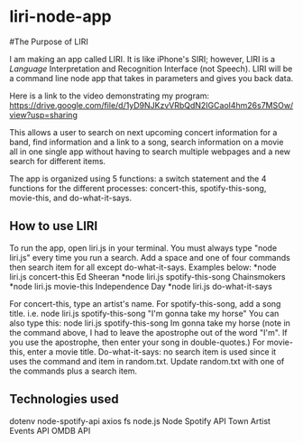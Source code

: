 # liri-node-app
#The Purpose of LIRI

I am making an app called LIRI. It is like iPhone's SIRI; however, LIRI is a _Language_ Interpretation and Recognition Interface (not Speech). LIRI will be a command line node app that takes in parameters and gives you back data.


Here is a link to the video demonstrating my program: https://drive.google.com/file/d/1yD9NJKzvVRbQdN2IGCaol4hm26s7MSOw/view?usp=sharing

This allows a user to search on next upcoming concert information for a band, find information and a link to a song, search information on a movie all in one single app without having to search multiple webpages and a new search for different items. 

The app is organized using 5 functions: a switch statement and the 4 functions for the different processes: concert-this, spotify-this-song, movie-this, and do-what-it-says.

## How to use LIRI

To run the app, open liri.js in your terminal. You must always type "node liri.js" every time you run a search. Add a space and one of four commands then search item for all except do-what-it-says. Examples below:
    *node liri.js concert-this Ed Sheeran
    *node liri.js spotify-this-song Chainsmokers
    *node liri.js movie-this Independence Day
    *node liri.js do-what-it-says

For concert-this, type an artist's name.
For spotify-this-song, add a song title. i.e. node liri.js spotify-this-song "I'm gonna take my horse" 
You can also type this: node liri.js spotify-this-song Im gonna take my horse 
    (note in the command above, I had to leave the apostrophe out of the word "I'm". If you use the apostrophe, then enter your song in double-quotes.)
For movie-this, enter a movie title.
Do-what-it-says: no search item is used since it uses the command and item in random.txt. Update random.txt with one of the commands plus a search item. 

## Technologies used
dotenv
node-spotify-api
axios
fs
node.js
Node Spotify API
Town Artist Events API
OMDB API